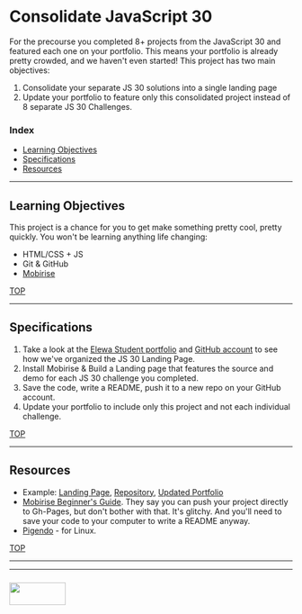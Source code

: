 # Consolidate JavaScript 30


For the precourse you completed 8+ projects from the JavaScript 30 and featured each one on your portfolio.  This means your portfolio is already pretty crowded, and we haven't even started!  This project has two main objectives:  
1. Consolidate your separate JS 30 solutions into a single landing page
2. Update your portfolio to feature only this consolidated project instead of 8 separate JS 30 Challenges.



### Index
* [Learning Objectives](#learning-objectives)
* [Specifications](#specification)
* [Resources](#resources)

-------------

## Learning Objectives

This project is a chance for you to get make something pretty cool, pretty quickly.  You won't be learning anything life changing:
* HTML/CSS + JS
* Git & GitHub 
* [Mobirise](https://mobirise.com)



[TOP](#index)

---

## Specifications

1. Take a look at the [Elewa Student portfolio](https://elewa-student.github.io/) and [GitHub account](https://github.com/elewa-student) to see how we've organized the JS 30 Landing Page.
2. Install Mobirise & Build a Landing page that features the source and demo for each JS 30 challenge you completed. 
3. Save the code, write a README, push it to a new repo on your GitHub account.
4. Update your portfolio to include only this project and not each individual challenge.


[TOP](#index)


---

## Resources

* Example:  [Landing Page](https://elewa-student.github.io/JS-30-Landing-Page), [Repository](https://github.com/elewa-student/JS-30-Landing-Page), [Updated Portfolio](https://elewa-student.github.io)
* [Mobirise Beginner's Guide](https://mobirise.com/help/easy-website-builder-mobirise-beginner-guide-163.html).  They say you can push your project directly to Gh-Pages, but don't bother with that.  It's glitchy.  And you'll need to save your code to your computer to write a README anyway.
* [Pigendo](https://pingendo.com) - for Linux. 

[TOP](#index)


___
___
### <a href="http://elewa.education/blog" target="_blank"><img src="https://user-images.githubusercontent.com/18554853/34921062-506450ae-f97d-11e7-875f-6feeb26ad72d.png" width="100" height="40"/></a>